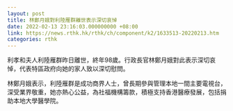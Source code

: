 ```yaml
---
layout: post
title: 林鄭月娥對利陸雁群離世表示深切哀悼
date: 2022-02-13 23:16:03.000000000 +08:00
link: https://news.rthk.hk/rthk/ch/component/k2/1633513-20220213.htm
categories: rthk
---
```


利孝和夫人利陸雁群昨日離世，終年98歲。行政長官林鄭月娥對此表示深切哀悼，代表特區政府向她的家人致以深切慰問。

林鄭月娥表示，利陸雁群是成功商界人士，曾長期參與管理本地一間主要電視台，深受業界敬重，她亦熱心公益，為社福機構籌款，積極支持香港醫療發展，包括捐助本地大學醫學院。
